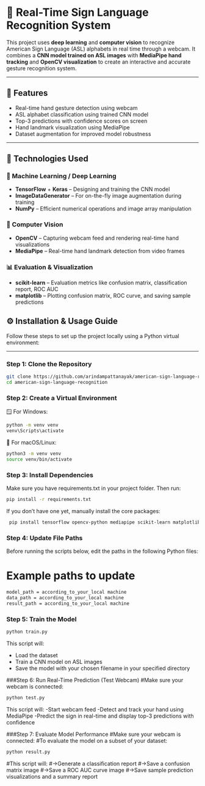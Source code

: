 # 🤟 Real-Time Sign Language Recognition System

This project uses **deep learning** and **computer vision** to recognize American Sign Language (ASL) alphabets in real time through a webcam. It combines a **CNN model trained on ASL images** with **MediaPipe hand tracking** and **OpenCV visualization** to create an interactive and accurate gesture recognition system.

---

## 🚀 Features

- Real-time hand gesture detection using webcam
- ASL alphabet classification using trained CNN model
- Top-3 predictions with confidence scores on screen
- Hand landmark visualization using MediaPipe
- Dataset augmentation for improved model robustness

---
## 🧰 Technologies Used

### 🧠 Machine Learning / Deep Learning
- **TensorFlow** + **Keras** – Designing and training the CNN model
- **ImageDataGenerator** – For on-the-fly image augmentation during training
- **NumPy** – Efficient numerical operations and image array manipulation

### 📸 Computer Vision
- **OpenCV** – Capturing webcam feed and rendering real-time hand visualizations
- **MediaPipe** – Real-time hand landmark detection from video frames

### 📊 Evaluation & Visualization
- **scikit-learn** – Evaluation metrics like confusion matrix, classification report, ROC AUC
- **matplotlib** – Plotting confusion matrix, ROC curve, and saving sample predictions

## ⚙️ Installation & Usage Guide

Follow these steps to set up the project locally using a Python virtual environment:

---

### Step 1: Clone the Repository

```bash
git clone https://github.com/arindampattanayak/american-sign-language-recognition.git
cd american-sign-language-recognition
```
### Step 2: Create a Virtual Environment

🪟 For Windows:
   ```sh
python -m venv venv
venv\Scripts\activate
```

🐧 For macOS/Linux:
   ```sh
python3 -m venv venv
source venv/bin/activate
```
 ### Step 3: Install Dependencies
 
 Make sure you have requirements.txt in your project folder. Then run:
 ```sh
 pip install -r requirements.txt
```
 If you don’t have one yet, manually install the core packages:
```sh
 pip install tensorflow opencv-python mediapipe scikit-learn matplotlib numpy
```
 ### Step 4: Update File Paths
Before running the scripts below, edit the paths in the following Python files:
# Example paths to update
 ```sh
model_path = according_to_your_local machine
data_path = according_to_your_local machine
result_path = according_to_your_local machine
```
### Step 5: Train the Model

 ```sh
python train.py
```
This script will:
- Load the dataset
- Train a CNN model on ASL images
- Save the model with your chosen filename in your specified directory

###Step 6: Run Real-Time Prediction (Test Webcam)
#Make sure your webcam is connected:
```sh
python test.py
```
This script will:
 -Start webcam feed
 -Detect and track your hand using MediaPipe
 -Predict the sign in real-time and display top-3 predictions with confidence

 ###Step 7: Evaluate Model Performance
#Make sure your webcam is connected:
#To evaluate the model on a subset of your dataset:
 ```sh
 python result.py
```
#This script will:
 #->Generate a classification report
 #->Save a confusion matrix image
 #->Save a ROC AUC curve image
 #->Save sample prediction visualizations and a summary report





